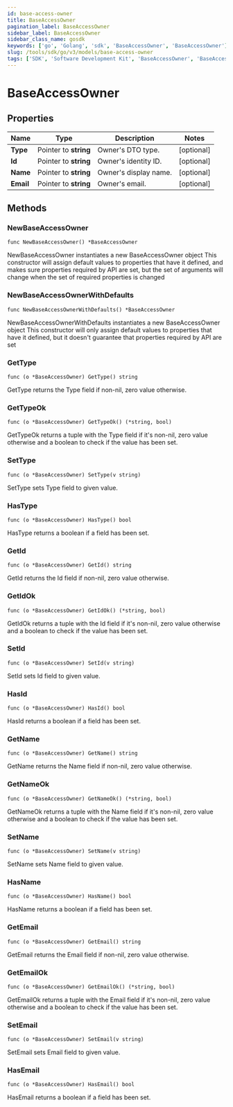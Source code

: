 ```yaml
---
id: base-access-owner
title: BaseAccessOwner
pagination_label: BaseAccessOwner
sidebar_label: BaseAccessOwner
sidebar_class_name: gosdk
keywords: ['go', 'Golang', 'sdk', 'BaseAccessOwner', 'BaseAccessOwner']
slug: /tools/sdk/go/v3/models/base-access-owner
tags: ['SDK', 'Software Development Kit', 'BaseAccessOwner', 'BaseAccessOwner']
---
```


# BaseAccessOwner

## Properties

| Name      | Type                  | Description           | Notes      |
| --------- | --------------------- | --------------------- | ---------- |
| **Type**  | Pointer to **string** | Owner's DTO type.     | [optional] |
| **Id**    | Pointer to **string** | Owner's identity ID.  | [optional] |
| **Name**  | Pointer to **string** | Owner's display name. | [optional] |
| **Email** | Pointer to **string** | Owner's email.        | [optional] |

## Methods

### NewBaseAccessOwner

`func NewBaseAccessOwner() *BaseAccessOwner`

NewBaseAccessOwner instantiates a new BaseAccessOwner object This constructor will assign default values to properties that have it defined, and makes sure properties required by API are set, but the set of arguments will change when the set of required properties is changed

### NewBaseAccessOwnerWithDefaults

`func NewBaseAccessOwnerWithDefaults() *BaseAccessOwner`

NewBaseAccessOwnerWithDefaults instantiates a new BaseAccessOwner object This constructor will only assign default values to properties that have it defined, but it doesn't guarantee that properties required by API are set

### GetType

`func (o *BaseAccessOwner) GetType() string`

GetType returns the Type field if non-nil, zero value otherwise.

### GetTypeOk

`func (o *BaseAccessOwner) GetTypeOk() (*string, bool)`

GetTypeOk returns a tuple with the Type field if it's non-nil, zero value otherwise and a boolean to check if the value has been set.

### SetType

`func (o *BaseAccessOwner) SetType(v string)`

SetType sets Type field to given value.

### HasType

`func (o *BaseAccessOwner) HasType() bool`

HasType returns a boolean if a field has been set.

### GetId

`func (o *BaseAccessOwner) GetId() string`

GetId returns the Id field if non-nil, zero value otherwise.

### GetIdOk

`func (o *BaseAccessOwner) GetIdOk() (*string, bool)`

GetIdOk returns a tuple with the Id field if it's non-nil, zero value otherwise and a boolean to check if the value has been set.

### SetId

`func (o *BaseAccessOwner) SetId(v string)`

SetId sets Id field to given value.

### HasId

`func (o *BaseAccessOwner) HasId() bool`

HasId returns a boolean if a field has been set.

### GetName

`func (o *BaseAccessOwner) GetName() string`

GetName returns the Name field if non-nil, zero value otherwise.

### GetNameOk

`func (o *BaseAccessOwner) GetNameOk() (*string, bool)`

GetNameOk returns a tuple with the Name field if it's non-nil, zero value otherwise and a boolean to check if the value has been set.

### SetName

`func (o *BaseAccessOwner) SetName(v string)`

SetName sets Name field to given value.

### HasName

`func (o *BaseAccessOwner) HasName() bool`

HasName returns a boolean if a field has been set.

### GetEmail

`func (o *BaseAccessOwner) GetEmail() string`

GetEmail returns the Email field if non-nil, zero value otherwise.

### GetEmailOk

`func (o *BaseAccessOwner) GetEmailOk() (*string, bool)`

GetEmailOk returns a tuple with the Email field if it's non-nil, zero value otherwise and a boolean to check if the value has been set.

### SetEmail

`func (o *BaseAccessOwner) SetEmail(v string)`

SetEmail sets Email field to given value.

### HasEmail

`func (o *BaseAccessOwner) HasEmail() bool`

HasEmail returns a boolean if a field has been set.
